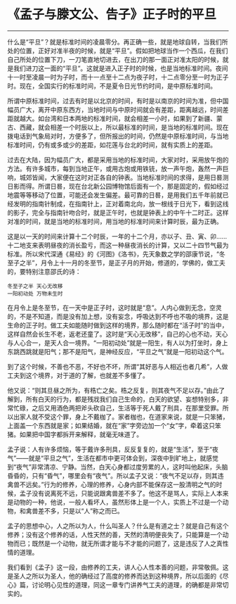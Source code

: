 # 《孟子与滕文公、告子》正子时的平旦

------

什么是“平旦”？就是标准时间的凌晨零分。再正确一些，就是地球自转，当我们所处的位置，正好对准半夜的时候，就是“平旦”。假如把地球当作一个西瓜，在我们自己所处的位置下刀，一刀笔直地切进去，在出刀的那一面正对准太阳的时候，就是我们进刀这一面的“平旦”。这就是进入正子时的时候，也是当地标准时间。夜间十一时至凌晨一时为子时，而十一点至十二点为夜子时，十二点零分至一时为正子时。现在，全国实行的标准时间，不是夏令日光节约时间，是中原标准时间。

所谓中原标准时间，过去有时是以北京的时间，有时是以南京的时间为准，但中国幅员广大，离开中原东西方，当地时间与中原时间就会有差距，距离越远，时间差距就越大。如台湾和日本两地的标准时间，就会相差一小时，如果到了新疆、蒙古、西藏，就会相差一个时辰以上，所以最标准的时间，是当地的标准时间。现在拨电话到气象局对时，方便多了，但所报出的时间，仍然是中原标准时间，与当地标准时间，仍有或多或少的差距，如花莲与台北的时间，就有实质上的差距。

过去在大陆，因为幅员广大，都是采用当地的标准时间，大家对时，采用放午炮的方法。有许多城市，每到当地正午，或用古炮或用铁铳，放一声午炮，轰然一声巨响，城郊皆闻，大家便在这时对正各自的钟表。当地标准时间的求得，是用日晷测日影而得。所谓日晷，现在台北新公园博物馆后面有一个，那是固定的，假如经过地震等等移动了位置，可能还会发生偏差。最可靠的日晷，是用我们五千年前就已经发明的指南针制成，在指南针上，正对着南北向，放一根线于日光下，看到这线的影子，完全与指南针吻合时，就是正午时，也就是钟表上的中午十二时正。这样对准的时间，就是当地的标准时间，用当地的标准时间来计算时辰，最为正确。

这是以一天的时间来计算十二个时辰，一年的十二个月，亦以子、丑、寅、卯……十二地支来表明昼夜的消长盈亏，而这一种昼夜消长的计算，又以二十四节气最为标准。所以宋代深通《易经》的《河图》《洛书》，先天象数之学的邵康节说，“冬至子之半”，月令上十一月的冬至节，是正子月的开始，修道的，学佛的，做工夫的，要特别注意邵氏的诗：
```
冬至子之半 天心无改移
一阳初动处 万物未生时
```
在月令上是冬至节，在一天中是正子时，这时就是“息”。人内心做到无念，空灵的，不是不知道，而是没有加上想，没有妄念，呼吸达到不呼也不吸的境界，这是生命的正子时。做工夫如能随时做到这样的境界，那么随时都在“活子时”的当中，这样自然会长生不老，返老还童了。这时是“天心无改移”，自己的心也不动，天心与人心合一，是天人合一境界。“一阳初动处”就是一阳生，有人以为打坐时，身上东跳西跳就是阳气；那不是阳气，是神经反应，“平旦之气”就是一阳初动这个气。

到了这个时候，不善也不恶，不好也不坏，所谓“其好恶与人相近也者几希”，人做工夫到这个境界，对于道的了解，也就差不多懂了。

他又说：“则其旦昼之所为，有梏亡之矣。梏之反复，则其夜气不足以存。”由此了解到，所有白天的行为，都是残戕我们自己生命的，白天的欲望、妄想特别多，非常忙碌，之后又用酒色两把斧头砍自己，生活等于死人戴了刑具，在那里受罪。所以出家人就不受这个罪，身上不戴枷了。家者枷也，在道家来说，就是一只笨猪，上面盖一个东西就是家；如果结婚，就在“家”字旁边加一个“女”字，牵着这只笨猪。如果把中国字都拆开来解释，就毫无味道了。

孟子说：人有许多烦恼，等于戴许多刑具，反反复复的，就是“生活”，至于“夜气”——就是“平旦之气”，生活在都市中更可体会到，深夜中到旷地上，就感觉到“夜气”非常清凉、宁静。当然，白天心身都过度劳累的人，这时叫他起床，头脑昏昏的，只有“昏气”，哪里会有“夜气”。所以孟子又说：“夜气不足以存，则其违禽兽不远矣。”行为的修养，心理的修养，心身内部不能保存这一股清明之气的时候，孟子没有说离死不远，只能说跟禽兽差不多了。他这不是骂人，实际上人本来是动物的一种，他说，一般人看坏人，虽然形体上是一个人，实质上不过是一个动物，和禽兽差不多，只是以“人”称之而已。

孟子的思想中心，人之所以为人，什么叫圣人？什么是有道之士？就是自己有这个修养；没有这个修养的话，人性天然的善，天然的清明便丧失了，只能算是一个动物而已；既然是一个动物，就无所谓才能与不才能的问题了，这是违反了人之真性情的道理。

我们看到《孟子》这一段，由修养的工夫，讲人心人性本善的问题，非常敬佩。这是圣人之所以为圣人，他的确经过了高度的修养而达到这种境界，所以后面的《尽心》篇，讨论明心见性的道理，同这一章专门讲养气工夫的道理，的确都是非常切实的。


